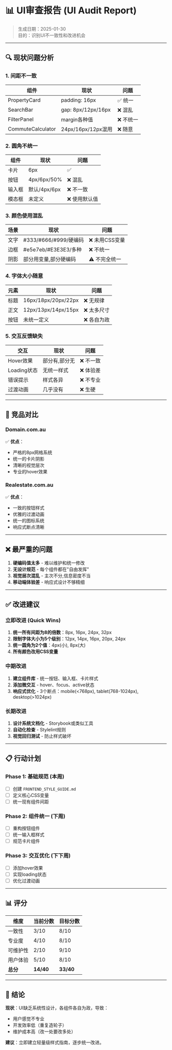 # 📊 UI审查报告 (UI Audit Report)

> 生成日期：2025-01-30  
> 目的：识别UI不一致性和改进机会

---

## 🔍 现状问题分析

### 1. 间距不一致
| 组件 | 现状 | 问题 |
|------|------|------|
| PropertyCard | padding: 16px | ✅ 统一 |
| SearchBar | gap: 8px/12px/16px | ❌ 混乱 |
| FilterPanel | margin各种值 | ❌ 不统一 |
| CommuteCalculator | 24px/16px/12px混用 | ❌ 随意 |

### 2. 圆角不统一
| 组件 | 现状 | 问题 |
|------|------|------|
| 卡片 | 6px | ✅ |
| 按钮 | 4px/6px/50% | ❌ 混乱 |
| 输入框 | 默认/4px/6px | ❌ 不一致 |
| 模态框 | 未定义 | ❌ 使用默认值 |

### 3. 颜色使用混乱
| 场景 | 现状 | 问题 |
|------|------|------|
| 文字 | #333/#666/#999/硬编码 | ❌ 未用CSS变量 |
| 边框 | #e5e7eb/#E3E3E3/多种 | ❌ 不统一 |
| 阴影 | 部分用变量,部分硬编码 | ⚠️ 不完全统一 |

### 4. 字体大小随意
| 元素 | 现状 | 问题 |
|------|------|------|
| 标题 | 16px/18px/20px/22px | ❌ 无规律 |
| 正文 | 12px/13px/14px/15px | ❌ 太多尺寸 |
| 按钮 | 未统一定义 | ❌ 各自为政 |

### 5. 交互反馈缺失
| 交互 | 现状 | 问题 |
|------|------|------|
| Hover效果 | 部分有,部分无 | ❌ 不一致 |
| Loading状态 | 无统一样式 | ❌ 体验差 |
| 错误提示 | 样式各异 | ❌ 不专业 |
| 过渡动画 | 几乎没有 | ❌ 生硬 |

---

## 🎯 竞品对比

### Domain.com.au
✅ **优点**：
- 严格的8px网格系统
- 统一的卡片阴影
- 清晰的视觉层次
- 专业的hover效果

### Realestate.com.au  
✅ **优点**：
- 一致的按钮样式
- 优雅的过渡动画
- 统一的图标系统
- 响应式断点清晰

---

## ❌ 最严重的问题

1. **硬编码值太多** - 难以维护和统一修改
2. **无设计规范** - 每个组件都在"自由发挥"
3. **视觉层次混乱** - 主次不分,信息密度不当
4. **移动端体验差** - 响应式设计不够精细

---

## ✅ 改进建议

### 立即改进 (Quick Wins)
1. **统一所有间距为8的倍数**：8px, 16px, 24px, 32px
2. **限制字体大小为5个级别**：12px, 14px, 16px, 20px, 24px
3. **统一圆角为2个值**：4px(小), 8px(大)
4. **所有颜色改用CSS变量**

### 中期改进
1. **建立组件库** - 统一按钮、输入框、卡片样式
2. **添加微交互** - hover、focus、active状态
3. **响应式优化** - 3个断点：mobile(<768px), tablet(768-1024px), desktop(>1024px)

### 长期改进
1. **设计系统文档化** - Storybook或类似工具
2. **自动化检查** - Stylelint规则
3. **视觉回归测试** - 防止样式破坏

---

## 📋 行动计划

### Phase 1: 基础规范 (本周)
- [ ] 创建 `FRONTEND_STYLE_GUIDE.md`
- [ ] 定义核心CSS变量
- [ ] 统一现有组件间距

### Phase 2: 组件统一 (下周)
- [ ] 重构按钮组件
- [ ] 统一输入框样式
- [ ] 规范卡片组件

### Phase 3: 交互优化 (下下周)
- [ ] 添加hover效果
- [ ] 实现loading状态
- [ ] 优化过渡动画

---

## 📊 评分

| 维度 | 当前分数 | 目标分数 |
|------|---------|---------|
| 一致性 | 3/10 | 8/10 |
| 专业度 | 4/10 | 8/10 |
| 可维护性 | 2/10 | 9/10 |
| 用户体验 | 5/10 | 8/10 |
| **总分** | **14/40** | **33/40** |

---

## 🚨 结论

**现状**：UI缺乏系统性设计，各组件各自为政，导致：
- 用户感觉不专业
- 开发效率低（重复造轮子）
- 维护成本高（改一处要改多处）

**建议**：立即建立轻量级样式指南，逐步统一改进。